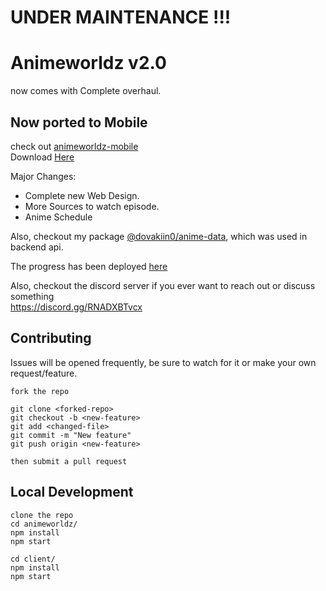 # UNDER MAINTENANCE !!!

# Animeworldz v2.0

now comes with Complete overhaul.

## Now ported to Mobile

check out [animeworldz-mobile](https://github.com/Dovakiin0/animeworldz-mobile)  
Download [Here](https://github.com/Dovakiin0/animeworldz-mobile/releases/download/2.1.0/animeworldz.apk)

Major Changes:

- Complete new Web Design.
- More Sources to watch episode.
- Anime Schedule

Also, checkout my package [@dovakiin0/anime-data](https://github.com/Dovakiin0/anime-data), which was used in backend api.

The progress has been deployed [here](https://animeworldz.herokuapp.com)

Also, checkout the discord server if you ever want to reach out or discuss something  
https://discord.gg/RNADXBTvcx

## Contributing

Issues will be opened frequently, be sure to watch for it or make your own request/feature.

```
fork the repo

git clone <forked-repo>
git checkout -b <new-feature>
git add <changed-file>
git commit -m "New feature"
git push origin <new-feature>

then submit a pull request
```

## Local Development

```
clone the repo
cd animeworldz/
npm install
npm start

cd client/
npm install
npm start
```
